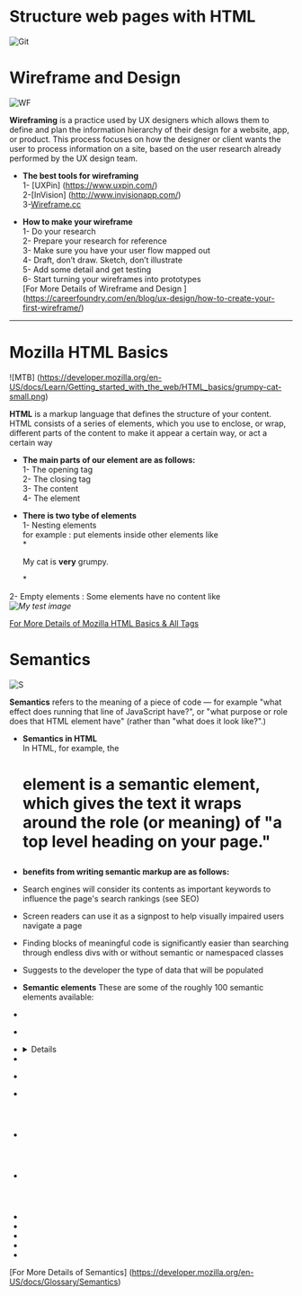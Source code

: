 
# Structure web pages with HTML
![Git](https://user.oc-static.com/upload/2018/04/26/15247218503735_Screenshot%202018-03-26%2011.03.31%202.png) 

# Wireframe and Design
![WF](https://www.freepik.com/blog/app/uploads/2019/05/how-use-wireframes-web-design-Cover-post-100.jpg)

**Wireframing** is a practice used by UX designers which allows them to define and plan the information hierarchy of their design for a website, app, or product. This process focuses on how the designer or client wants the user to process information on a site, based on the user research already performed by the UX design team.

- **The best tools for wireframing**   
1- [UXPin] (https://www.uxpin.com/)    
2-[InVision]  (http://www.invisionapp.com/)   
3-[Wireframe.cc](https://wireframe.cc/)  

- **How to make your wireframe**   
1- Do your research    
2- Prepare your research for reference  
3- Make sure you have your user flow mapped out  
4- Draft, don’t draw. Sketch, don’t illustrate  
5- Add some detail and get testing  
6- Start turning your wireframes into prototypes  
 [For More Details of Wireframe and Design ]  (https://careerfoundry.com/en/blog/ux-design/how-to-create-your-first-wireframe/)  
--------------------------------------
# Mozilla HTML Basics
![MTB]
(https://developer.mozilla.org/en-US/docs/Learn/Getting_started_with_the_web/HTML_basics/grumpy-cat-small.png)


**HTML** is a markup language that defines the structure of your content. HTML consists of a series of elements, which you use to enclose, or wrap, different parts of the content to make it appear a certain way, or act a certain way  

- **The main parts of our element are as follows:**  
1- The opening tag  
2- The closing tag  
3- The content  
4- The element  

- **There is two tybe of elements**  
1- Nesting elements   
for example :  put elements inside other elements like   
*<p>My cat is <strong>very</strong> grumpy.</p> * 

2- Empty elements : Some elements have no content like      
*<img src="images/firefox-icon.png" alt="My test image">*   

[For More Details of Mozilla HTML Basics & All Tags ](https://developer.mozilla.org/en-US/docs/Learn/Getting_started_with_the_web/HTML_basics)  



# Semantics

![S](https://miro.medium.com/max/1000/1*zHJFnu7QF-PgUb8108aLcA.png)

 **Semantics** refers to the meaning of a piece of code — for example "what effect does running that line of JavaScript have?", or "what purpose or role does that HTML element have" (rather than "what does it look like?".)

 - **Semantics in HTML**   
 In HTML, for example, the <h1> element is a semantic element, which gives the text it wraps around the role (or meaning) of "a top level heading on your page."  


 - **benefits from writing semantic markup are as follows:**
- Search engines will consider its contents as important keywords to influence the page's search rankings (see SEO)
- Screen readers can use it as a signpost to help visually impaired users navigate a page
- Finding blocks of meaningful code is significantly easier than searching through endless divs with or without semantic or namespaced classes
- Suggests to the developer the type of data that will be populated  

- **Semantic elements** 
These are some of the roughly 100 semantic elements available: 
- <article>
- <aside>
- <details>
- <figcaption>
- <figure>
- <footer>
- <header>
- <main>
- <mark>
- <nav>
- <section>
- <summary>
- <time>    


 [For More Details of Semantics] (https://developer.mozilla.org/en-US/docs/Glossary/Semantics)  






